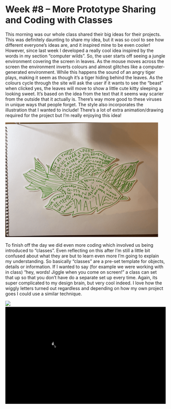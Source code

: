 # Week #8 – More Prototype Sharing and Coding with Classes 

This morning was our whole class shared their big ideas for their projects. This was definitely daunting to share my idea, but it was so cool to see how different everyone’s ideas are, and it inspired mine to be even cooler! However, since last week I developed a really cool idea inspired by the words in my section “computer wilds”. So, the user starts off seeing a jungle environment covering the screen in leaves. As the mouse moves across the screen the environment inverts colours and almost glitches like a computer-generated environment. While this happens the sound of an angry tiger plays, making it seem as though it’s a tiger hiding behind the leaves. As the colours cycle through the site will ask the user if it wants to see the “beast” when clicked yes, the leaves will move to show a little cute kitty sleeping a looking sweet. It’s based on the idea from the text that it seems way scarier from the outside that it actually is. There’s way more good to these viruses in unique ways that people forget. The style also incorporates the illustration that I wanted to include! There’s a lot of extra animation/drawing required for the project but I’m really enjoying this idea!

<img src="jungle web idea.gif">

To finish off the day we did even more coding which involved us being introduced to “classes”. Even reflecting on this after I’m still a little bit confused about what they are but to learn even more I’m going to explain my understanding. So basically “classes” are a pre-set template for objects, details or information. If I wanted to say (for example we were working with in class) “hey, words! Jiggle when you come on screen!” a class can set that up so that you don’t have do a separate set up every time. Again, its super complicated to my design brain, but very cool indeed. I love how the wiggly letters turned out regardless and depending on how my own project goes I could use a similar technique. 

<img src="sup pewdiepie.gif">
<img src="letters wiggle.gif">

